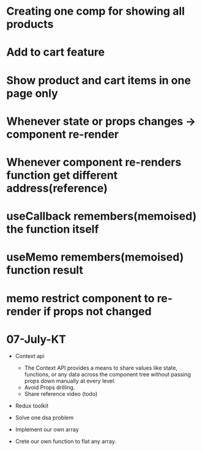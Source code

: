 # Creating one comp for showing all products
# Add to cart feature
# Show product and cart items in one page only


# Whenever state or props changes -> component re-render
# Whenever component re-renders function get different address(reference)
# useCallback remembers(memoised) the function itself
# useMemo remembers(memoised) function result
# memo restrict component to re-render if props not changed


# 07-July-KT

- Context api
  - The Context API provides a means to share values like state, functions, or any data across the component tree without passing props down manually at every level. 
  - Avoid Props drilling.
  - Share reference video (todo)

- Redux toolkit
- Solve one dsa problem
- Implement our own array
- Crete our own function to flat any array.